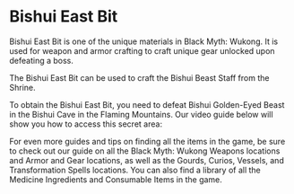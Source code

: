 # Bishui East Bit

Bishui East Bit is one of the unique materials in Black Myth: Wukong. It is used for weapon and armor crafting to craft unique gear unlocked upon defeating a boss. 

The Bishui East Bit can be used to craft the Bishui Beast Staff from the Shrine. 

To obtain the Bishui East Bit, you need to defeat Bishui Golden-Eyed Beast in the Bishui Cave in the Flaming Mountains. Our video guide below will show you how to access this secret area: 

For even more guides and tips on finding all the items in the game, be sure to check out our guide on all the Black Myth: Wukong Weapons locations and Armor and Gear locations, as well as the Gourds, Curios, Vessels, and Transformation Spells locations. You can also find a library of all the Medicine Ingredients and Consumable Items in the game. 
